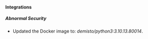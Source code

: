 #### Integrations

##### Abnormal Security

-   Updated the Docker image to: _demisto/python3:3.10.13.80014_.
